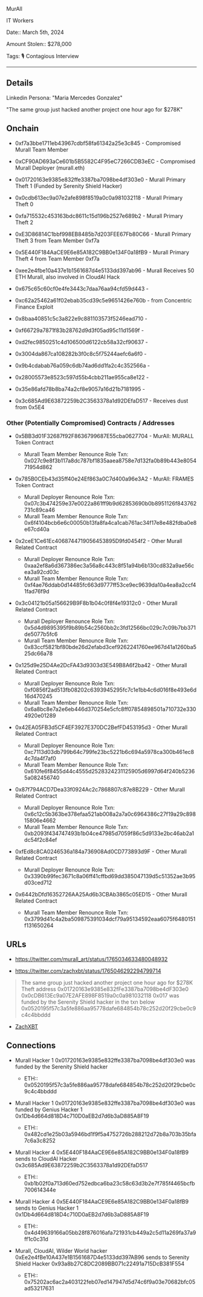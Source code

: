 MurAll 

IT Workers

Date:: March 5th, 2024

Amount Stolen:: $278,000

Tags: 🎙️ Contagious Interview

---


## Details

Linkedin Persona: "Maria Mercedes Gonzalez"

"The same group just hacked another project one hour ago for $278K"

## Onchain

- 0xf7a3bbe1711eb43967cdbf58fa61342a25e3c845 - Compromised Murall Team Member
- 0xCF90AD693aCe601b5B5582C4F95eC7266CDB3eEC - Compromised Murall Deployer (murall.eth)

- 0x01720163e9385e832ffe3387ba7098be4df303e0 - Murall Primary Theft 1 (Funded by Serenity Shield Hacker)
- 0x0cdb613ec9a07e2afe898f8519a0c0a981032118 - Murall Primary Theft 0
- 0xfa715532c453163bdc8611c15d196b2527e689b2 - Murall Primary Theft 2
- 0xE3D86814C1bbf998EB8485b7d203FEE67Fb80C66 - Murall Primary Theft 3 from Team Member 0xf7a
- 0x5E440F184AaCE9E6e85A182C9BB0e134F0a18fB9 - Murall Primary Theft 4 from Team Member 0xf7a
- 0xee2e4fbe10a437e1b1561687d4e5133dd397ab96 - Murall Receives 50 ETH Murall, also involved in CloudAI Hack

- 0x675c65c60cf0e4fe3443c7daa76aa94cfd59d443 - 
- 0xc62a25462a61f02ebab35cd39c5e9651426e760b - from Concentric Finance Exploit
- 0x8baa40851c5c3a822e9c881103573f5246ead710 - 
- 0xf66729a7871f83b28762d9d3f05ad95c11d1569f - 
- 0xd2fec9850251c4d106500d6122cb58a32cf90637 - 
- 0x3004da867ca108282b3f0c8c5f75244aefc6a6f0 - 
- 0x9b4cdabab76a059c6db74ad6dd1fa2c4c352566a - 
- 0x28005573e8523c597d55b4cbb211ae955ca8e122 - 
- 0x35e86afd78b8ba74a2cf8e9057a16d21b7181995 - 
- 0x3c685Ad9E63872259b2C3563378a1d92DEfaD517 - Receives dust from 0x5E4


### Other (Potentially Compromised) Contracts / Addresses


- 0x5BB3d01F32687f92F8636799687E55cba0627704 - MurAll: MURALL Token Contract
    - Murall Team Member Renounce Role Txn: 0x027c9e8f3b117a8dc787bf1835aaea8758e7d132fa0b89b443e805471954d862  

- 0x785B0CEb43d35ff40e24Ef863a0C7d400a96e3A2 - MurAll: FRAMES Token Contract
    - Murall Deployer Renounce Role Txn: 0x07c3b474259e37e0022a861ff9b9d62853690b0b8951126f843762731c89ca46
    - Murall Team Member Renounce Role Txn: 0x6f4104bcb6e6c00050b13fa8fa4ca1cab761ac34f17e8e482fdba0e8e67cd40a  

- 0x2ceE1Ce61Ec4068744719056453895D9fd0454f2 - Other Murall Related Contract
    - Murall Deployer Renounce Role Txn: 0xaa2ef8a6d367386ec3a56a8c443c8f51a94b6b130cd832a9ae56cea3a92cd03c
    - Murall Team Member Renounce Role Txn: 0xf4ae76ddab0d14485fc663d9777ff53ce9ec9639da10a4ea8a2ccf41fad76f9d  

- 0x3c04121b05a156629B9F8b1b04c0f8f4e19312c0 - Other Murall Related Contract
    - Murall Deployer Renounce Role Txn: 0x5d4d9895395f9b89b54c2560bb2c3fd12566bc029c7c09b7bb371de5077b5fc6
    - Murall Team Member Renounce Role Txn: 0x83ccf5821bf80bde26d2efabd3cef9262241760ee967d41a1260ba525dc66a78  

 - 0x125d9e25D4Ae2DcFA43d9303d3E549B8A6f2ba42 - Other Murall Related Contract
    - Murall Deployer Renounce Role Txn: 0xf0856f2ad513fb08202c6393945295fc7c1e1bb4c6d016f8e493e6d16d470245
    - Murall Team Member Renounce Role Txn: 0x6a8bc8e7a2e6eb446d370254e5cfc8ff07854898501a710732e3304920e01289  

- 0x42EA05FB3d5CF4EF3927E370DC2BefFD453195d3 - Other Murall Related Contract
    - Murall Deployer Renounce Role Txn: 0xc7113d03db799b64c799fe23bc5221b6c694a5978ca300b461ec84c7da4f7af0
    - Murall Team Member Renounce Role Txn: 0x610fe6f8455d44c4555d2528324231125905d6997d64f240b52365a082456740  

- 0x87f794ACD7Dea33f0924Ac2c7868807c87e8B229 - Other Murall Related Contract
    - Murall Deployer Renounce Role Txn: 0x6c12c5b363be378efaa521ab008a2a7a0c6964386c27f19a29c89815806e4662
    - Murall Team Member Renounce Role Txn: 0xb2093f434747493b1b04ce47985d7059f86c5d9133e2bc46ab2a1dc54f2c84ef  

- 0xfEd8c8CA0246536a184a736908Ad0CD773893d9F - Other Murall Related Contract
    - Murall Deployer Renounce Role Txn: 0x3390b99fec3671c8a06ff41cffbd69dd385047139d5c51352ae3b95d03ced712

- 0x6442bDfd16352726AA25Ad6b3CBAb3865c05ED15 - Other Murall Related Contract
    - Murall Team Member Renounce Role Txn: 0x3799d41c4a2ba509875391034dcf79a95134592eaa6075f6480151f131650264  


## URLs

- https://twitter.com/murall_art/status/1765034633480048932

- https://twitter.com/zachxbt/status/1765046292294799714

> The same group just hacked another project one hour ago for $278K
> Theft address
> 0x01720163e9385e832fFe3387ba7098be4dF303e0
> 0x0cDB613Ec9a07E2AFE898F8519a0c0a981032118
> 0x017 was funded by the Serenity Shield hacker in the txn below
> 0x0520195f57c3a5fe886aa95778dafe684854b78c252d20f29cbe0c9c4c4bbddd
- [ZachXBT](https://t.me/investigations/97)


## Connections

- Murall Hacker 1 0x01720163e9385e832ffe3387ba7098be4df303e0 was funded by the Serenity Shield hacker
    - ETH:: 0x0520195f57c3a5fe886aa95778dafe684854b78c252d20f29cbe0c9c4c4bbddd

- Murall Hacker 1 0x01720163e9385e832ffe3387ba7098be4df303e0 was funded by Genius Hacker 1 0x1Db4d664d818D4c710D0aEB2d7d6b3aD885A8F19
    - ETH:: 0x482cd1e25b03a5946bd1f9f5a4752726b288212d72b8a703b35bfa7c6a3c8252

- Murall Hacker 4 0x5E440F184AaCE9E6e85A182C9BB0e134F0a18fB9 sends to CloudAI Hacker 0x3c685Ad9E63872259b2C3563378a1d92DEfaD517
    - ETH:: 0xb1b02f0a713d60ed752edbca6ba23c58c63d3b2e7f785f4465bcfb700614344e

- Murall Hacker 4 0x5E440F184AaCE9E6e85A182C9BB0e134F0a18fB9 sends to Genius Hacker 1 0x1Db4d664d818D4c710D0aEB2d7d6b3aD885A8F19
    - ETH:: 0x4d49639166a05bb28f876016afa721931cb449a2c5d11a269fa37a9ff1c0c31d

- Murall, CloudAI, Wilder World hacker 0xEe2e4fBe10A437e1B1561687D4e5133dd397AB96 sends to Serenity Shield Hacker 0x93a8b27C8DC2089BB071c22491a715DcB381F554
    - ETH:: 0x75202ac6ac2a403122feb07ed147947d5d74c6f9a03e70682bfc05ad53217631
